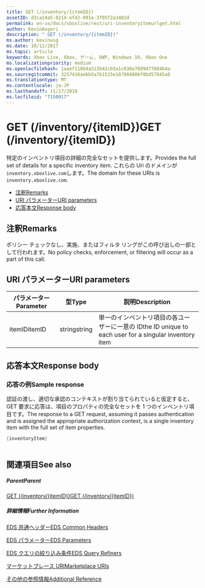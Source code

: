 ```yaml
---
title: GET (/inventory/{itemID})
assetID: d3ca14a5-0214-ef42-091e-3f05f2a3482d
permalink: en-us/docs/xboxlive/rest/uri-inventoryitemurlget.html
author: KevinAsgari
description: " GET (/inventory/{itemID})"
ms.author: kevinasg
ms.date: 10/12/2017
ms.topic: article
keywords: Xbox Live, Xbox, ゲーム, UWP, Windows 10, Xbox One
ms.localizationpriority: medium
ms.openlocfilehash: 1aaef11864a513b42cb5a1c036e7699477884b4a
ms.sourcegitcommit: 3257416aebb5a7b1515e107866806f8bd57845a8
ms.translationtype: MT
ms.contentlocale: ja-JP
ms.lasthandoff: 11/17/2018
ms.locfileid: "7150917"
---
```

# <a name="get-inventoryitemid"></a><span data-ttu-id="a7c19-104">GET (/inventory/{itemID})</span><span class="sxs-lookup"><span data-stu-id="a7c19-104">GET (/inventory/{itemID})</span></span>
<span data-ttu-id="a7c19-105">特定のインベントリ項目の詳細の完全なセットを提供します。</span><span class="sxs-lookup"><span data-stu-id="a7c19-105">Provides the full set of details for a specific inventory item.</span></span> <span data-ttu-id="a7c19-106">これらの Uri のドメインが`inventory.xboxlive.com`します。</span><span class="sxs-lookup"><span data-stu-id="a7c19-106">The domain for these URIs is `inventory.xboxlive.com`.</span></span>
 
  * [<span data-ttu-id="a7c19-107">注釈</span><span class="sxs-lookup"><span data-stu-id="a7c19-107">Remarks</span></span>](#ID4EX)
  * [<span data-ttu-id="a7c19-108">URI パラメーター</span><span class="sxs-lookup"><span data-stu-id="a7c19-108">URI parameters</span></span>](#ID4EAB)
  * [<span data-ttu-id="a7c19-109">応答本文</span><span class="sxs-lookup"><span data-stu-id="a7c19-109">Response body</span></span>](#ID4ELB)
 
<a id="ID4EX"></a>

 
## <a name="remarks"></a><span data-ttu-id="a7c19-110">注釈</span><span class="sxs-lookup"><span data-stu-id="a7c19-110">Remarks</span></span>
 
<span data-ttu-id="a7c19-111">ポリシー チェックなし、実施、またはフィルタ リングがこの呼び出しの一部として行われます。</span><span class="sxs-lookup"><span data-stu-id="a7c19-111">No policy checks, enforcement, or filtering will occur as a part of this call.</span></span>
  
<a id="ID4EAB"></a>

 
## <a name="uri-parameters"></a><span data-ttu-id="a7c19-112">URI パラメーター</span><span class="sxs-lookup"><span data-stu-id="a7c19-112">URI parameters</span></span>
 
| <span data-ttu-id="a7c19-113">パラメーター</span><span class="sxs-lookup"><span data-stu-id="a7c19-113">Parameter</span></span>| <span data-ttu-id="a7c19-114">型</span><span class="sxs-lookup"><span data-stu-id="a7c19-114">Type</span></span>| <span data-ttu-id="a7c19-115">説明</span><span class="sxs-lookup"><span data-stu-id="a7c19-115">Description</span></span>| 
| --- | --- | --- | 
| <span data-ttu-id="a7c19-116">itemID</span><span class="sxs-lookup"><span data-stu-id="a7c19-116">itemID</span></span>| <span data-ttu-id="a7c19-117">string</span><span class="sxs-lookup"><span data-stu-id="a7c19-117">string</span></span>| <span data-ttu-id="a7c19-118">単一のインベントリ項目の各ユーザーに一意の ID</span><span class="sxs-lookup"><span data-stu-id="a7c19-118">the ID unique to each user for a singular inventory item</span></span>| 
  
<a id="ID4ELB"></a>

 
## <a name="response-body"></a><span data-ttu-id="a7c19-119">応答本文</span><span class="sxs-lookup"><span data-stu-id="a7c19-119">Response body</span></span>
 
<a id="ID4ERB"></a>

 
### <a name="sample-response"></a><span data-ttu-id="a7c19-120">応答の例</span><span class="sxs-lookup"><span data-stu-id="a7c19-120">Sample response</span></span>
 
<span data-ttu-id="a7c19-121">認証の渡し、適切な承認のコンテキストが割り当てられていると仮定すると、GET 要求に応答は、項目のプロパティの完全なセットを 1 つのインベントリ項目です。</span><span class="sxs-lookup"><span data-stu-id="a7c19-121">The response to a GET request, assuming it passes authentication and is assigned the appropriate authorization context, is a single inventory item with the full set of item properties.</span></span>
 

```cpp
{inventoryItem}
         
```

   
<a id="ID4E4B"></a>

 
## <a name="see-also"></a><span data-ttu-id="a7c19-122">関連項目</span><span class="sxs-lookup"><span data-stu-id="a7c19-122">See also</span></span>
 
<a id="ID4E6B"></a>

 
##### <a name="parent"></a><span data-ttu-id="a7c19-123">Parent</span><span class="sxs-lookup"><span data-stu-id="a7c19-123">Parent</span></span> 

[<span data-ttu-id="a7c19-124">GET (/inventory/{itemID})</span><span class="sxs-lookup"><span data-stu-id="a7c19-124">GET (/inventory/{itemID})</span></span>]()

  
<a id="ID4EJC"></a>

 
##### <a name="further-information"></a><span data-ttu-id="a7c19-125">詳細情報</span><span class="sxs-lookup"><span data-stu-id="a7c19-125">Further Information</span></span> 

[<span data-ttu-id="a7c19-126">EDS 共通ヘッダー</span><span class="sxs-lookup"><span data-stu-id="a7c19-126">EDS Common Headers</span></span>](../../additional/edscommonheaders.md)

 [<span data-ttu-id="a7c19-127">EDS パラメーター</span><span class="sxs-lookup"><span data-stu-id="a7c19-127">EDS Parameters</span></span>](../../additional/edsparameters.md)

 [<span data-ttu-id="a7c19-128">EDS クエリの絞り込み条件</span><span class="sxs-lookup"><span data-stu-id="a7c19-128">EDS Query Refiners</span></span>](../../additional/edsqueryrefiners.md)

 [<span data-ttu-id="a7c19-129">マーケットプレース URI</span><span class="sxs-lookup"><span data-stu-id="a7c19-129">Marketplace URIs</span></span>](atoc-reference-marketplace.md)

 [<span data-ttu-id="a7c19-130">その他の参照情報</span><span class="sxs-lookup"><span data-stu-id="a7c19-130">Additional Reference</span></span>](../../additional/atoc-xboxlivews-reference-additional.md)

   